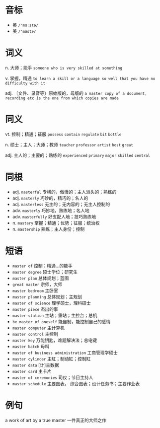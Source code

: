 # 音标

- 英 `/'mɑːstə/`
- 美 `/'mæstɚ/`

# 词义

n. 大师；能手
`someone who is very skilled at something`

v. 掌握，精通
`to learn a skill or a language so well that you have no difficulty with it`

adj. 〔文件、录音等〕原始版的，母版的
`a master copy of a document, recording etc is the one from which copies are made`

# 同义

vt. 控制；精通；征服
`possess` `contain` `regulate` `bit` `bottle`

n. 硕士；主人；大师；教师
`teacher` `professor` `artist` `host` `great`

adj. 主人的；主要的；熟练的
`experienced` `primary` `major` `skilled` `central`

# 同根

- adj. `masterful` 专横的，傲慢的；主人派头的；熟练的
- adj. `masterly` 巧妙的，精巧的；名人的
- adj. `masterless` 无主的；无内容的；无主人控制的
- adv. `masterly` 巧妙地，熟练地；名人地
- adv. `masterfully` 好支配人地；技巧熟练地
- n. `mastery` 掌握；精通；优势；征服；统治权
- n. `mastership` 熟练；主人身份；控制

# 短语

- `master of` 控制；精通…的能手
- `master degree` 硕士学位；研究生
- `master plan` 总体规划；蓝图
- `great master` 宗师，大师
- `master bedroom` 主卧室
- `master planning` 总体规划；主规划
- `master of science` 理学硕士，理科硕士
- `master piece` 杰出的事
- `master station` 主站；重站；主控台；总机
- `be master of oneself` 能自制，能控制自己的感情
- `master computer` 主计算机
- `master control` 主控制
- `master key` 万能钥匙，难题解决法；总电键
- `master batch` 母料
- `master of business administration` 工商管理学硕士
- `master cylinder` 主缸；制动缸；控制缸
- `master data` [计]主数据
- `master card` 主卡片
- `master of ceremonies` 司仪；节目主持人
- `master schedule` 主要图表， 综合图表；设计任务书；主要作业表

# 例句

a work of art by a true master
一件真正的大师之作



